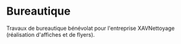 # Bureautique

Travaux de bureautique bénévolat pour l'entreprise XAVNettoyage (réalisation d'affiches et de flyers).
